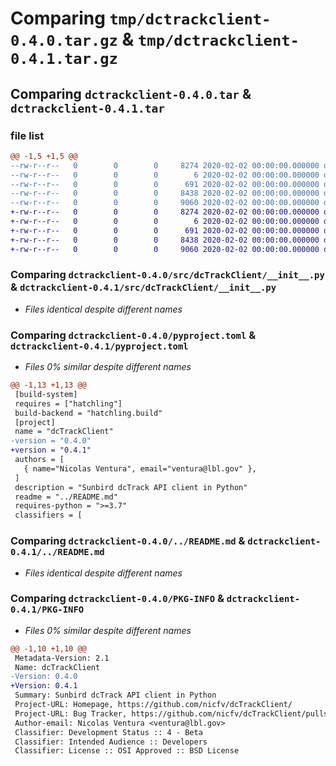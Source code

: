 # Comparing `tmp/dctrackclient-0.4.0.tar.gz` & `tmp/dctrackclient-0.4.1.tar.gz`

## Comparing `dctrackclient-0.4.0.tar` & `dctrackclient-0.4.1.tar`

### file list

```diff
@@ -1,5 +1,5 @@
--rw-r--r--   0        0        0     8274 2020-02-02 00:00:00.000000 dctrackclient-0.4.0/src/dcTrackClient/__init__.py
--rw-r--r--   0        0        0        6 2020-02-02 00:00:00.000000 dctrackclient-0.4.0/.gitignore
--rw-r--r--   0        0        0      691 2020-02-02 00:00:00.000000 dctrackclient-0.4.0/pyproject.toml
--rw-r--r--   0        0        0     8438 2020-02-02 00:00:00.000000 dctrackclient-0.4.0/../README.md
--rw-r--r--   0        0        0     9060 2020-02-02 00:00:00.000000 dctrackclient-0.4.0/PKG-INFO
+-rw-r--r--   0        0        0     8274 2020-02-02 00:00:00.000000 dctrackclient-0.4.1/src/dcTrackClient/__init__.py
+-rw-r--r--   0        0        0        6 2020-02-02 00:00:00.000000 dctrackclient-0.4.1/.gitignore
+-rw-r--r--   0        0        0      691 2020-02-02 00:00:00.000000 dctrackclient-0.4.1/pyproject.toml
+-rw-r--r--   0        0        0     8438 2020-02-02 00:00:00.000000 dctrackclient-0.4.1/../README.md
+-rw-r--r--   0        0        0     9060 2020-02-02 00:00:00.000000 dctrackclient-0.4.1/PKG-INFO
```

### Comparing `dctrackclient-0.4.0/src/dcTrackClient/__init__.py` & `dctrackclient-0.4.1/src/dcTrackClient/__init__.py`

 * *Files identical despite different names*

### Comparing `dctrackclient-0.4.0/pyproject.toml` & `dctrackclient-0.4.1/pyproject.toml`

 * *Files 0% similar despite different names*

```diff
@@ -1,13 +1,13 @@
 [build-system]
 requires = ["hatchling"]
 build-backend = "hatchling.build"
 [project]
 name = "dcTrackClient"
-version = "0.4.0"
+version = "0.4.1"
 authors = [
   { name="Nicolas Ventura", email="ventura@lbl.gov" },
 ]
 description = "Sunbird dcTrack API client in Python"
 readme = "../README.md"
 requires-python = ">=3.7"
 classifiers = [
```

### Comparing `dctrackclient-0.4.0/../README.md` & `dctrackclient-0.4.1/../README.md`

 * *Files identical despite different names*

### Comparing `dctrackclient-0.4.0/PKG-INFO` & `dctrackclient-0.4.1/PKG-INFO`

 * *Files 0% similar despite different names*

```diff
@@ -1,10 +1,10 @@
 Metadata-Version: 2.1
 Name: dcTrackClient
-Version: 0.4.0
+Version: 0.4.1
 Summary: Sunbird dcTrack API client in Python
 Project-URL: Homepage, https://github.com/nicfv/dcTrackClient/
 Project-URL: Bug Tracker, https://github.com/nicfv/dcTrackClient/pulls
 Author-email: Nicolas Ventura <ventura@lbl.gov>
 Classifier: Development Status :: 4 - Beta
 Classifier: Intended Audience :: Developers
 Classifier: License :: OSI Approved :: BSD License
```

